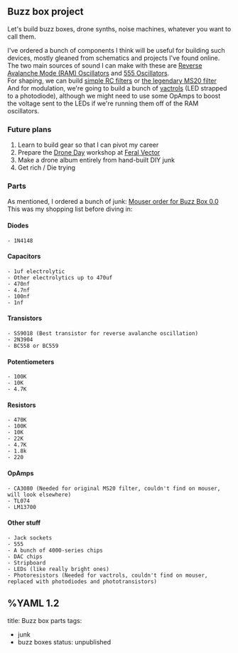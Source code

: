 ## Buzz box project

Let's build buzz boxes, drone synths, noise machines, whatever you want to call them.

I've ordered a bunch of components I think will be useful for building such devices, mostly gleaned from schematics and projects I've found online.   
The two main sources of sound I can make with these are [Reverse Avalanche Mode (RAM) Oscillators](http://www.kerrywong.com/2014/03/19/bjt-in-reverse-avalanche-mode/comment-page-1/) and [555 Oscillators](http://www.555-timer-circuits.com/simplest-555-oscillator.html).  
For shaping, we can build [simple RC filters](https://www.instructables.com/id/Passive-Filter-Circuits/) or [the legendary MS20 filter](https://www.lookmumnocomputer.com/projects/#/simple-filter)   
And for modulation, we're going to build a bunch of [vactrols](https://www.aleph.co.jp/~takeda/radio/phaser/indexE.html) (LED strapped to a photodiode), although we might need to use some OpAmps to boost the voltage sent to the LEDs if we're running them off of the RAM oscillators.   

### Future plans

1. Learn to build gear so that I can pivot my career
2. Prepare the [Drone Day](https://droneday.org/) workshop at [Feral Vector](https://feral-vector.com/)
3. Make a drone album entirely from hand-built DIY junk
4. Get rich / Die trying

### Parts

As mentioned, I ordered a bunch of junk: [Mouser order for Buzz Box 0.0](https://www.mouser.fr/ProjectManager/ProjectDetail.aspx?State=EDIT&ProjectGUID=1ad1ec16-973f-488f-b742-9fba89d6b503)   
This was my shopping list before diving in:
#### Diodes
	- 1N4148

#### Capacitors
	- 1uf electrolytic
	- Other electrolytics up to 470uf
	- 470nf
	- 4.7nf
	- 100nf
	- 1nf

#### Transistors
	- SS9018 (Best transistor for reverse avalanche oscillation)
	- 2N3904
	- BC558 or BC559

#### Potentiometers
	- 100K
	- 10K
	- 4.7K

#### Resistors
	- 470K
	- 100K
	- 10K
	- 22K
	- 4.7K
	- 1.8k
	- 220
	
#### OpAmps
	- CA3080 (Needed for original MS20 filter, couldn't find on mouser, will look elsewhere)
	- TL074
	- LM13700

#### Other stuff
	- Jack sockets
	- 555
	- A bunch of 4000-series chips
	- DAC chips
	- Stripboard
	- LEDs (like really bright ones)
	- Photoresistors (Needed for vactrols, couldn't find on mouser, replaced with photodiodes and phototransistors)

%YAML 1.2
---
title: Buzz box parts
tags:
  - junk
  - buzz boxes
status: unpublished